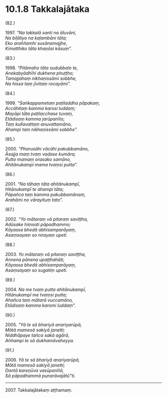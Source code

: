 # 10.1.8 Takkalajātaka

(82.)

1997\. _“Na takkalā santi na āluvāni,_  
_Na biḷāliyo na kaḷambāni tāta;_  
_Eko araññamhi susānamajjhe,_  
_Kimatthiko tāta khaṇāsi kāsuṃ”._  

(83.)

1998\. _“Pitāmaho tāta sudubbalo te,_  
_Anekabyādhīhi dukhena phuṭṭho;_  
_Tamajjahaṃ nikhaṇissāmi sobbhe,_  
_Na hissa taṃ jīvitaṃ rocayāmi”._  

(84.)

1999\. _“Saṅkappametaṃ paṭiladdha pāpakaṃ,_  
_Accāhitaṃ kamma karosi luddaṃ;_  
_Mayāpi tāta paṭilacchase tuvaṃ,_  
_Etādisaṃ kamma jarūpanīto;_  
_Taṃ kullavattaṃ anuvattamāno,_  
_Ahampi taṃ nikhaṇissāmi sobbhe”._  

(85.)

2000\. _“Pharusāhi vācāhi pakubbamāno,_  
_Āsajja maṃ tvaṃ vadase kumāra;_  
_Putto mamaṃ orasako samāno,_  
_Ahitānukampī mama tvaṃsi putta”._  

(86.)

2001\. _“Na tāhaṃ tāta ahitānukampī,_  
_Hitānukampī te ahampi tāta;_  
_Pāpañca taṃ kamma pakubbamānaṃ,_  
_Arahāmi no vārayituṃ tato”._  

(87.)

2002\. _“Yo mātaraṃ vā pitaraṃ saviṭṭha,_  
_Adūsake hiṃsati pāpadhammo;_  
_Kāyassa bhedā abhisamparāyaṃ,_  
_Asaṃsayaṃ so nirayaṃ upeti._  

(88.)

2003\. _Yo mātaraṃ vā pitaraṃ saviṭṭha,_  
_Annena pānena upaṭṭhahāti;_  
_Kāyassa bhedā abhisamparāyaṃ,_  
_Asaṃsayaṃ so sugatiṃ upeti._  

(89.)

2004\. _Na me tvaṃ putta ahitānukampī,_  
_Hitānukampī me tvaṃsi putta;_  
_Ahañca taṃ mātarā vuccamāno,_  
_Etādisaṃ kamma karomi luddaṃ”._  

(90.)

2005\. _“Yā te sā bhariyā anariyarūpā,_  
_Mātā mamesā sakiyā janetti;_  
_Niddhāpaye tañca sakā agārā,_  
_Aññampi te sā dukhamāvaheyya._  

(91.)

2006\. _Yā te sā bhariyā anariyarūpā,_  
_Mātā mamesā sakiyā janetti;_  
_Dantā kareṇūva vasūpanītā,_  
_Sā pāpadhammā punarāvajātū”ti._  

---

2007\. Takkalajātakaṃ aṭṭhamaṃ.
